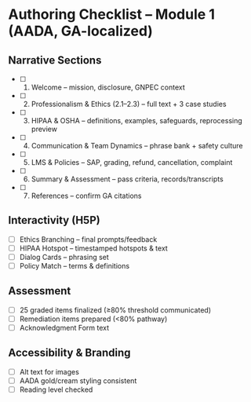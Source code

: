 # Authoring Checklist – Module 1 (AADA, GA-localized)

## Narrative Sections
- [ ] 1. Welcome – mission, disclosure, GNPEC context
- [ ] 2. Professionalism & Ethics (2.1–2.3) – full text + 3 case studies
- [ ] 3. HIPAA & OSHA – definitions, examples, safeguards, reprocessing preview
- [ ] 4. Communication & Team Dynamics – phrase bank + safety culture
- [ ] 5. LMS & Policies – SAP, grading, refund, cancellation, complaint
- [ ] 6. Summary & Assessment – pass criteria, records/transcripts
- [ ] 7. References – confirm GA citations

## Interactivity (H5P)
- [ ] Ethics Branching – final prompts/feedback
- [ ] HIPAA Hotspot – timestamped hotspots & text
- [ ] Dialog Cards – phrasing set
- [ ] Policy Match – terms & definitions

## Assessment
- [ ] 25 graded items finalized (≥80% threshold communicated)
- [ ] Remediation items prepared (<80% pathway)
- [ ] Acknowledgment Form text

## Accessibility & Branding
- [ ] Alt text for images
- [ ] AADA gold/cream styling consistent
- [ ] Reading level checked
